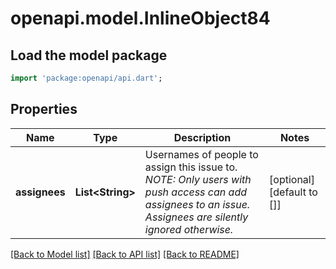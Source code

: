 # openapi.model.InlineObject84

## Load the model package
```dart
import 'package:openapi/api.dart';
```

## Properties
Name | Type | Description | Notes
------------ | ------------- | ------------- | -------------
**assignees** | **List&lt;String&gt;** | Usernames of people to assign this issue to. _NOTE: Only users with push access can add assignees to an issue. Assignees are silently ignored otherwise._ | [optional] [default to []]

[[Back to Model list]](../README.md#documentation-for-models) [[Back to API list]](../README.md#documentation-for-api-endpoints) [[Back to README]](../README.md)


